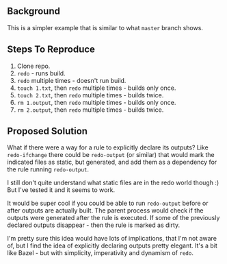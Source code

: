 ## Background

This is a simpler example that is similar to what `master` branch shows.

## Steps To Reproduce

1. Clone repo.
2. `redo` - runs build.
3. `redo` multiple times - doesn't run build.
4. `touch 1.txt`, then `redo` multiple times - builds only once.
5. `touch 2.txt`, then `redo` multiple times - builds twice.
6. `rm 1.output`, then `redo` multiple times - builds only once.
7. `rm 2.output`, then `redo` multiple times - builds twice.

## Proposed Solution

What if there were a way for a rule to explicitly declare its outputs? Like `redo-ifchange` there could be `redo-output` (or similar) that would mark the indicated files as static, but generated, and add them as a dependency for the rule running `redo-output`.

I still don't quite understand what static files are in the redo world though :) But I've tested it and it seems to work.

It would be super cool if you could be able to run `redo-output` before or after outputs are actually built. The parent process would check if the outputs were generated after the rule is executed. If some of the previously declared outputs disappear - then the rule is marked as dirty.

I'm pretty sure this idea would have lots of implications, that I'm not aware of, but I find the idea of explicitly declaring outputs pretty elegant. It's a bit like Bazel - but with simplicity, imperativity and dynamism of `redo`.
